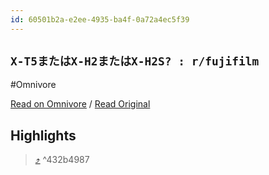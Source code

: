 ```yaml
---
id: 60501b2a-e2ee-4935-ba4f-0a72a4ec5f39
---
```


## `X-T5またはX-H2またはX-H2S? : r/fujifilm`
#Omnivore

[Read on Omnivore](https://omnivore.app/me/x-t-5-x-h-2-x-h-2-s-r-fujifilm-19113687f84) / [Read Original](https://www.reddit.com/r/fujifilm/comments/1bcsoab/xt5_or_xh2_or_xh2s/)


## Highlights

>  [⤴️](https://omnivore.app/me/x-t-5-x-h-2-x-h-2-s-r-fujifilm-19113687f84#432b4987-1dff-42c2-82f7-6d476eba7386)  ^432b4987

